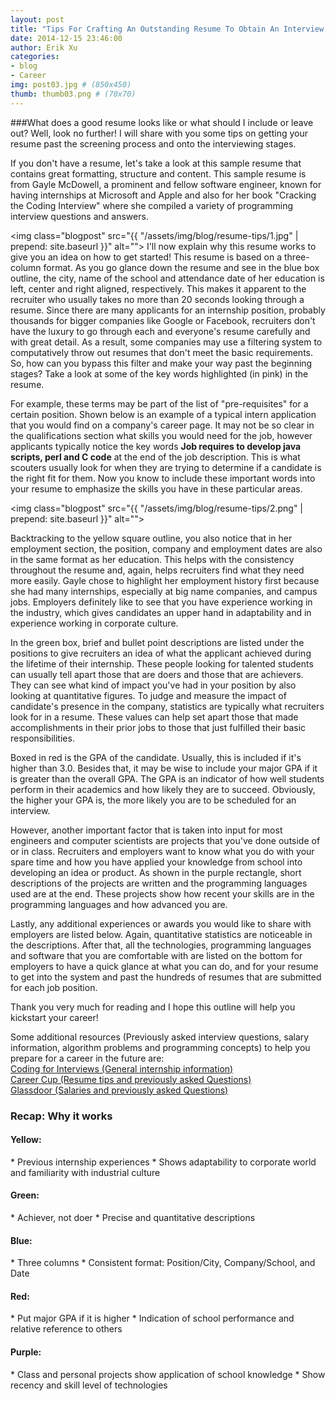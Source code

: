 ```yaml
---
layout: post
title: "Tips For Crafting An Outstanding Resume To Obtain An Interview And Possibly An Internship"
date: 2014-12-15 23:46:00
author: Erik Xu
categories: 
- blog
- Career
img: post03.jpg # (850x450)
thumb: thumb03.png # (70x70)
---
```

###What does a good resume looks like or what should I include or leave out?
Well, look no further! I will share with you some tips on getting your resume past the screening process and onto the interviewing stages.
<!--more-->
If you don't have a resume, let's take a look at this sample resume that contains great formatting, structure and content.
This sample resume is from Gayle McDowell, a prominent and fellow software engineer, known for having internships at Microsoft and Apple and also for her book "Cracking the Coding Interview" where she compiled a variety of programming interview questions and answers. 

<img class="blogpost" src="{{ "/assets/img/blog/resume-tips/1.jpg" | prepend: site.baseurl }}" alt="">
I'll now explain why this resume works to give you an idea on how to get started!
This resume is based on a three-column format. As you go glance down the resume and see in the blue box outline, the city, name of the school and attendance date of her education is left, center and right aligned, respectively. This makes it apparent to the recruiter who usually takes no more than 20 seconds looking through a resume. Since there are many applicants for an internship position, probably thousands for bigger companies like Google or Facebook, recruiters don't have the luxury to go through each and everyone's resume carefully and with great detail. As a result, some companies may use a filtering system to computatively throw out resumes that don't meet the basic requirements. So, how can you bypass this filter and make your way past the beginning stages? Take a look at some of the key words highlighted (in pink) in the resume.

For example, these terms may be part of the list of "pre-requisites" for a certain position. Shown below is an example of a typical intern application that you would find on a company's career page.
It may not be so clear in the qualifications section what skills you would need for the job, however applicants typically notice the key words <b>Job requires to develop java scripts, perl and C code</b> at the end of the job description. This is what scouters usually look for when they are trying to determine if a candidate is the right fit for them. Now you know to include these important words into your resume to emphasize the skills you have in these particular areas.

<img class="blogpost" src="{{ "/assets/img/blog/resume-tips/2.png" | prepend: site.baseurl }}" alt="">


Backtracking to the yellow square outline, you also notice that in her employment section, the position, company and employment dates are also in the same format as her education. This helps with the consistency throughout the resume and, again, helps recruiters find what they need more easily. Gayle chose to highlight her employment history first because she had many internships, especially at big name companies, and campus jobs. Employers definitely like to see that you have experience working in the industry, which gives candidates an upper hand in adaptability and in experience working in corporate culture. 

In the green box, brief and bullet point descriptions are listed under the positions to give recruiters an idea of what the applicant achieved during the lifetime of their internship. These people looking for talented students can usually tell apart those that are doers and those that are achievers. They can see what kind of impact you've had in your position by also looking at quantitative figures. To judge and measure the impact of candidate's presence in the company, statistics are typically what recruiters look for in a resume. These values can help set apart those that made accomplishments in their prior jobs to those that just fulfilled their basic responsibilities.

Boxed in red is the GPA of the candidate. Usually, this is included if it's higher than 3.0. Besides that, it may be wise to include your major GPA if it is greater than the overall GPA. The GPA is an indicator of how well students perform in their academics and how likely they are to succeed. Obviously, the higher your GPA is, the more likely you are to be scheduled for an interview.

However, another important factor that is taken into input for most engineers and computer scientists are projects that you've done outside of or in class. Recruiters and employers want to know what you do with your spare time and how you have applied your knowledge from school into developing an idea or product. As shown in the purple rectangle, short descriptions of the projects are written and the programming languages used are at the end. These projects show how recent your skills are in the programming languages and how advanced you are.

Lastly, any additional experiences or awards you would like to share with employers are listed below. Again, quantitative statistics are noticeable in the descriptions.
After that, all the technologies, programming languages and software that you are comfortable with are listed on the bottom for employers to have a quick glance at what you can do, and for your resume to get into the system and past the hundreds of resumes that are submitted for each job position.

Thank you very much for reading and I hope this outline will help you kickstart your career!

Some additional resources (Previously asked interview questions, salary information, algorithm problems and programming concepts) to help you prepare for a career in the future are:
<br><a href="http://codingforinterviews.com/" target="_blank">Coding for Interviews (General internship information)</a><br>
<a href="http://www.careercup.com/" target="_blank">Career Cup (Resume tips and previously asked Questions)</a><br>
<a href="hhttp://www.glassdoor.com/index.htm" target="_blank">Glassdoor (Salaries and previously asked Questions)</a>


### Recap: Why it works
<h4>Yellow:</h4>
* Previous internship experiences
* Shows adaptability to corporate world and familiarity with industrial culture

<h4>Green:</h4>
* Achiever, not doer
* Precise and quantitative descriptions

<h4>Blue:</h4>
* Three columns
* Consistent format: Position/City, Company/School, and Date

<h4>Red:</h4>
* Put major GPA if it is higher
* Indication of school performance and relative reference to others

<h4>Purple:</h4>
* Class and personal projects show application of school knowledge
* Show recency and skill level of technologies